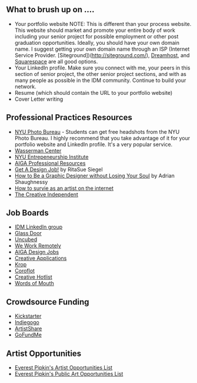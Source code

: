 ## What to brush up on ....
* Your portfolio website NOTE: This is different than your process website.  This website should market and promote your entire body of work including your senior project for possible employment or other post graduation opportunities. Ideally, you should have your own domain name. I suggest getting your own domain name through an ISP (Internet Service Provider. [Siteground])(http://siteground.com/), [Dreamhost](https://www.dreamhost.com), and [Squarespace](http://Squarespace.com) are all good options.
* Your LinkedIn profile. Make sure you connect with me, your peers in this section of senior project, the other senior project sections, and with as many people as possible in the IDM community. Continue to build your network.
* Resume (which should contain the URL to your portfolio website)
* Cover Letter writing

## Professional Practices Resources
* [NYU Photo Bureau](https://www.nyu.edu/about/leadership-university-administration/office-of-the-president/university-relationsandpublicaffairs/public-affairs/photo-bureau.html) - Students can get free headshots from the NYU Photo Bureau. I highly recommend that you take advantage of it for your portfolio website and LinkedIn profile. It's a very popular service. 
* [Wasserman Center](https://www.nyu.edu/students/student-information-and-resources/career-development-and-jobs.html)
* [NYU Entrepeneurship Institute](https://entrepreneur.nyu.edu)
* [AIGA Professional Resources](https://www.aiga.org/resources)
* [Get A Design Job!](https://www.aiga.org/get-a-design-job) by RitaSue Siegel
* [How to Be a Graphic Designer without Losing Your Soul](https://www.amazon.com/Graphic-Designer-without-Losing-Expanded/dp/1568989830/ref=tmm_pap_swatch_0?_encoding=UTF8&qid=1516586778&sr=1-1-spell) by Adrian Shaughnessy 
* [How to survie as an artist on the internet](https://docs.google.com/document/d/1aB4gpjPYdu-Czjz4zqsTHu4nnWYQID09MunhF6i6YOc/edit)
* [The Creative Independent](https://thecreativeindependent.com/)

## Job Boards
* [IDM LinkedIn group](https://www.linkedin.com/groups/8684560/)
* [Glass Door](http://glassdoor.com/)
* [Uncubed](https://uncubed.com)
* [We Work Remotely](https://weworkremotely.com) 
* [AIGA Design Jobs](https://designjobs.aiga.org)
* [Creative Applications](https://www.creativeapplications.net/job-board/)
* [Krop](https://www.krop.com)
* [Coroflot](https://www.coroflot.com/design-jobs)
* [Creative Hotlist](https://www.creativehotlist.com)
* [Words of Mouth](http://www.wordsofmouth.org)

## Crowdsource Funding
* [Kickstarter](https://www.kickstarter.com)
* [Indiegogo](https://www.indiegogo.com)
* [ArtistShare](http://www.artistshare.com)
* [GoFundMe](https://www.gofundme.com)

## Artist Opportunities
* [Everest Pipkin's Artist Opportunities List](https://docs.google.com/spreadsheets/d/1KWIzznlFNs_rQCEzW5ub6ehwaLcwR80xbuOokXwRa_Y/edit#gid=0)
* [Everest Pipkin's Public Art Opportunities List](https://docs.google.com/spreadsheets/u/1/d/1PpgYI8MfjZuIFv4Z1SESgVFAIY3l1-ZrqTYtFppLOnE/edit#gid=0)
